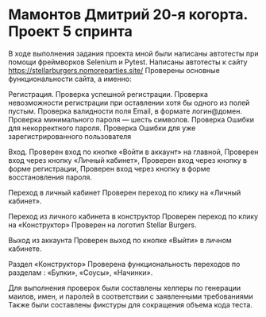 # Мамонтов Дмитрий 20-я когорта. Проект 5 спринта
В ходе выполнения задания проекта мной были написаны автотесты при помощи фреймворков Selenium и Pytest.
Написаны автотесты к сайту https://stellarburgers.nomoreparties.site/
Проверены основные функциональности сайта, а именно:

Регистрация.
Проверка успешной регистрации. 
Проверка невозможности регистрации при оставлении хотя бы одного из полей пустым.
Проверка валидности поля Email, в формате логин@домен.
Проверка минимального пароля — шесть символов.
Проверка Ошибки для некорректного пароля.
Проверка Ошибки для уже зарегистрированного пользователя

Вход.
Проверен вход по кнопке «Войти в аккаунт» на главной,
Проверен вход через кнопку «Личный кабинет»,
Проверен вход через кнопку в форме регистрации,
Проверен вход через кнопку в форме восстановления пароля.

Переход в личный кабинет 
Проверен переход по клику на «Личный кабинет».

Переход из личного кабинета в конструктор 
Проверен переход по клику на «Конструктор»
Проверен на логотип Stellar Burgers.

Выход из аккаунта
Проверен выход по кнопке «Выйти» в личном кабинете.

Раздел «Конструктор»
Проверена функциональность переходов по разделам : «Булки», «Соусы», «Начинки».

Для выполнения проверок были составлены хелперы по генерации маилов, имен, и паролей в соответствии с заявленными требованиями
Также были составлены фикстуры для сокращения объема кода теста.